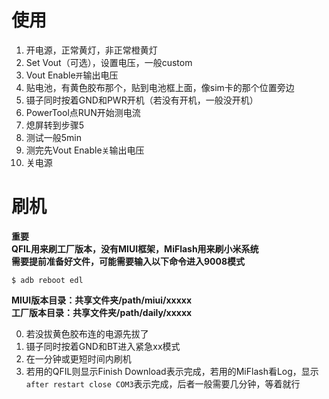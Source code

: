 # 使用
1. 开电源，正常黄灯，非正常橙黄灯
2. Set Vout（可选），设置电压，一般custom
3. Vout Enable```开```输出电压
4. 贴电池，有黄色胶布那个，贴到电池框上面，像sim卡的那个位置旁边
5. 镊子同时按着GND和PWR开机（若没有开机，一般没开机）
6. PowerTool点RUN开始测电流
7. 熄屏转到步骤5
8. 测试一般5min
9. 测完先Vout Enable```关```输出电压
10. 关电源

# 刷机
**重要**  
**QFIL用来刷工厂版本，没有MIUI框架，MiFlash用来刷小米系统**  
**需要提前准备好文件，可能需要输入以下命令进入9008模式**
```
$ adb reboot edl
```

**MIUI版本目录：共享文件夹/path/miui/xxxxx**  
**工厂版本目录：共享文件夹/path/daily/xxxxx**

0. 若没拔黄色胶布连的电源先拔了
1. 镊子同时按着GND和BT进入紧急xx模式
2. 在一分钟或更短时间内刷机
3. 若用的QFIL则显示Finish Download表示完成，若用的MiFlash看Log，显示```after restart close COM3```表示完成，后者一般需要几分钟，等着就行
